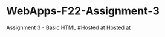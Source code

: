 # WebApps-F22-Assignment-3
Assignment 3 - Basic HTML
#Hosted at
[Hosted at](https://44-563-web-apps-f22.github.io/44563-webapps-assignment-3-Anusha-Bichal/)